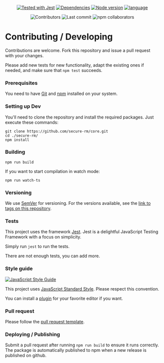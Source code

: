 <p align="center">
  <a href="https://jestjs.io"><img src="https://img.shields.io/badge/tested_with-jest-99424f.svg?style=for-the-badge&logo=jest" alt="Tested with Jest"></a>
  <a href="https://www.npmjs.com"><img src="https://img.shields.io/librariesio/release/npm/secure-rm?style=for-the-badge&logo=npm" alt="Dependencies"></a>
  <a href="https://nodejs.org"><img src="https://img.shields.io/node/v/secure-rm?style=for-the-badge" alt="Node version"></a>
  <a href="https://www.typescriptlang.org/"><img src="https://img.shields.io/badge/language-typescript-blue?style=for-the-badge" alt="language"></a>
</p>
<p align="center">
  <img src="https://img.shields.io/github/contributors/oganexon/secure-rm?style=for-the-badge" alt="Contributors">
  <img src="https://img.shields.io/github/last-commit/oganexon/secure-rm/develop?style=for-the-badge" alt="Last commit">
  <img src="https://img.shields.io/npm/collaborators/secure-rm?style=for-the-badge" alt="npm collaborators">
</p>

# Contributing / Developing

Contributions are welcome. Fork this repository and issue a pull request with your changes.

Please add new tests for new functionality, adapt the existing ones if needed, and make sure that `npm test` succeeds.

### Prerequisites
You need to have [Git](https://git-scm.com/downloads) and [npm](https://www.npmjs.com/get-npm) installed on your system.

### Setting up Dev
You'll need to clone the repository and install the required packages.
Just execute these commands:

```shell
git clone https://github.com/secure-rm/core.git
cd ./secure-rm/
npm install
```

### Building

```shell
npm run build
```

If you want to start compilation in watch mode:
```shell
npm run watch-ts
```

### Versioning

We use [SemVer](http://semver.org/) for versioning. For the versions available, see the [link to tags on this repository](/tags).


### Tests

This project uses the framework [Jest](https://jestjs.io/). Jest is a delightful JavaScript Testing Framework with a focus on simplicity.

Simply run `jest` to run the tests.

There are not enough tests, you can add more.

### Style guide

[![JavaScript Style Guide](https://cdn.rawgit.com/standard/standard/master/badge.svg)](https://github.com/standard/standard)

This project uses [JavaScript Standard Style](https://cdn.rawgit.com/standard/standard/master/badge.svg). Please respect this convention.

You can install a [plugin](https://standardjs.com/awesome.html#editor-plugins) for your favorite editor if you want.

### Pull request

Please follow the [pull request template](./github/PULL_REQUEST_TEMPLATE/pull_request_template.md).

### Deploying / Publishing

Submit a pull request after running `npm run build` to ensure it runs correctly.
The package is automatically published to npm when a new release is published on github.
